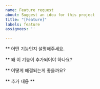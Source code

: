 ```yaml
---
name: Feature request
about: Suggest an idea for this project
title: "[Feature]"
labels: feature
assignees: ''

---
```


** 어떤 기능인지 설명해주세요.


** 왜 이 기능이 추가되어야 하나요?


** 어떻게 해결되는게 좋을까요?


** 추가 내용 **
